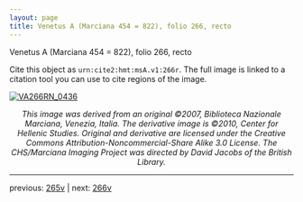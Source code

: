 ```yaml
---
layout: page
title: Venetus A (Marciana 454 = 822), folio 266, recto
---
```


Venetus A (Marciana 454 = 822), folio 266, recto

Cite this object as `urn:cite2:hmt:msA.v1:266r`.  The full image is linked to a citation tool you can use to cite regions of the image.

[![VA266RN_0436](http://www.homermultitext.org/iipsrv?IIIF=/project/homer/pyramidal/deepzoom/hmt/vaimg/2017a/VA266RN_0436.tif/full/800,/0/default.jpg)](http://www.homermultitext.org/ict2/?urn=urn:cite2:hmt:vaimg.2017a:VA266RN_0436) 

<p style="text-align: center; font-style: italic;">This image was derived from an original ©2007, Biblioteca Nazionale Marciana, Venezia, Italia. The derivative image is ©2010, Center for Hellenic Studies. Original and derivative are licensed under the Creative Commons Attribution-Noncommercial-Share Alike 3.0 License. The CHS/Marciana Imaging Project was directed by David Jacobs of the British Library.</p>

---

previous: [265v](../265v/) | next: [266v](../266v/)